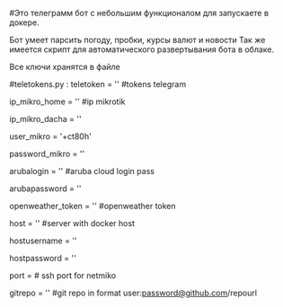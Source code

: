 #Это телеграмм бот с небольшим функционалом для запускаете в докере.

Бот умеет парсить погоду, пробки, курсы валют и новости
Так же имеется скрипт для автоматического развертывания бота в облаке.


Все ключи хранятся в файле

#teletokens.py :
  teletoken = '' #tokens telegram 
  
  ip_mikro_home = '' #ip mikrotik
  
  ip_mikro_dacha = ''
  
  user_mikro = '+ct80h'
  
  password_mikro = ''
  
  arubalogin = '' #aruba cloud login pass
  
  arubapassword = ''
  
  openweather_token = '' #openweather token
  
  host = '' #server with docker host
  
  hostusername = ''
  
  hostpassword = ''
  
  port =  # ssh port for netmiko
  
  gitrepo = '' #git repo in format user:password@github.com/repourl
  
